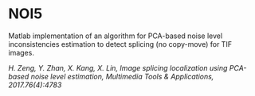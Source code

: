 # NOI5
Matlab implementation of an algorithm for PCA-based noise level inconsistencies estimation to detect splicing (no copy-move) for TIF images.

*H. Zeng, Y. Zhan, X. Kang, X. Lin, Image splicing localization using PCA-based noise level estimation, Multimedia Tools & Applications, 2017.76(4):4783*